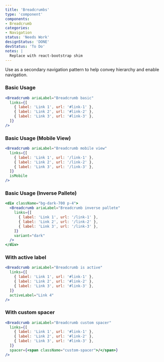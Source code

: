 ```yaml
---
title: 'Breadcrumbs'
type: 'component'
components:
- Breadcrumb
categories:
- Navigation
status: 'Needs Work'
designStatus: 'DONE'
devStatus: 'To Do'
notes: |
  Replace with react-bootstrap shim
---
```


Use as a secondary navigation pattern to help convey hierarchy and enable navigation.

### Basic Usage

```jsx live
<Breadcrumb ariaLabel="Breadcrumb basic"
  links={[
    { label: 'Link 1', url: '#link-1' },
    { label: 'Link 2', url: '#link-2' },
    { label: 'Link 3', url: '#link-3' },
  ]}
/>
```

### Basic Usage (Mobile View)

```jsx live
<Breadcrumb ariaLabel="Breadcrumb mobile view"
  links={[
    { label: 'Link 1', url: '/link-1' },
    { label: 'Link 2', url: '/link-2' },
    { label: 'Link 3', url: '/link-3' },
  ]}
  isMobile
/>
```

### Basic Usage (Inverse Pallete)

```jsx live
<div className="bg-dark-700 p-4">
  <Breadcrumb ariaLabel="Breadcrumb inverse pallete"
    links={[
      { label: 'Link 1', url: '/link-1' },
      { label: 'Link 2', url: '/link-2' },
      { label: 'Link 3', url: '/link-3' },
    ]}
    variant="dark"
  />
</div>
```

### With active label

```jsx live
<Breadcrumb ariaLabel="Breadcrumb is active"
  links={[
    { label: 'Link 1', url: '#link-1' },
    { label: 'Link 2', url: '#link-2' },
    { label: 'Link 3', url: '#link-3' },
  ]}
  activeLabel="Link 4"
/>
```

### With custom spacer

```jsx live
<Breadcrumb ariaLabel="Breadcrumb custom spacer"
  links={[
    { label: 'Link 1', url: '#link-1' },
    { label: 'Link 2', url: '#link-2' },
    { label: 'Link 3', url: '#link-3' },
  ]}
  spacer={<span className="custom-spacer">/</span>}
/>
```

<testguide
  events="`clickHandler`"
  selectors="`pgn__breadcrumb`"
/>
